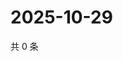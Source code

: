 # 2025-10-29

共 0 条

<!-- BEGIN ZHIHUQUESTIONS -->
<!-- 最后更新时间 Wed Oct 29 2025 16:16:28 GMT+0800 (China Standard Time) -->

<!-- END ZHIHUQUESTIONS -->
